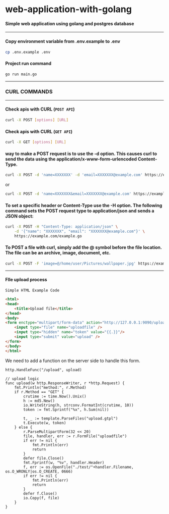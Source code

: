 # web-application-with-golang
#### Simple web application using golang and postgres database 

---
#### Copy environment variable from .env.example to .env
```bash
cp .env.example .env
```

#### Project run command 
```bash
go run main.go
```

---

### CURL COMMANDS

---
#### Check apis with CURL (`POST API`)
```bash
curl -X POST [options] [URL]
```

#### Check apis with CURL (`GET API`)
```bash
curl -X GET [options] [URL]
```


#### way to make a POST request is to use the -d option. This causes curl to send the data using the application/x-www-form-urlencoded Content-Type.
```bash
curl -X POST -d 'name=XXXXXXX' -d 'email=XXXXXXX@example.com' https://example.com/example.go
```

or

```bash
curl -X POST -d 'name=XXXXXXX&email=XXXXXXX@example.com' https://example.com/example.go
```


#### To set a specific header or Content-Type use the -H option. The following command sets the POST request type to application/json and sends a JSON object:
```bash
curl -X POST -H "Content-Type: application/json" \
    -d '{"name": "XXXXXXX", "email": "XXXXXXX@example.com"}' \
    https://example.com/example.go
```

#### To POST a file with curl, simply add the @ symbol before the file location. The file can be an archive, image, document, etc.
```bash
curl -X POST -F 'image=@/home/user/Pictures/wallpaper.jpg' https://example.com/upload.go
```
---

#### FIle upload process
`Simple HTML Example Code`
```html
<html>
<head>
   	<title>Upload file</title>
</head>
<body>
<form enctype="multipart/form-data" action="http://127.0.0.1:9090/upload" method="post">
	<input type="file" name="uploadfile" />
	<input type="hidden" name="token" value="{{.}}"/>
	<input type="submit" value="upload" />
</form>
</body>
</html>
```

We need to add a function on the server side to handle this form.

```shell
http.HandleFunc("/upload", upload)

// upload logic
func upload(w http.ResponseWriter, r *http.Request) {
   	fmt.Println("method:", r.Method)
   	if r.Method == "GET" {
       	crutime := time.Now().Unix()
       	h := md5.New()
       	io.WriteString(h, strconv.FormatInt(crutime, 10))
       	token := fmt.Sprintf("%x", h.Sum(nil))

       	t, _ := template.ParseFiles("upload.gtpl")
       	t.Execute(w, token)
   	} else {
       	r.ParseMultipartForm(32 << 20)
       	file, handler, err := r.FormFile("uploadfile")
       	if err != nil {
           	fmt.Println(err)
           	return
       	}
       	defer file.Close()
       	fmt.Fprintf(w, "%v", handler.Header)
       	f, err := os.OpenFile("./test/"+handler.Filename, os.O_WRONLY|os.O_CREATE, 0666)
       	if err != nil {
           	fmt.Println(err)
           	return
       	}
       	defer f.Close()
       	io.Copy(f, file)
   	}
}
```














